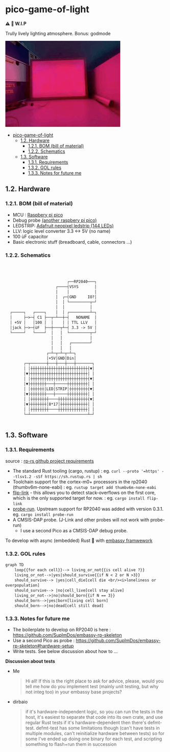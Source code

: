 # pico-game-of-light

**:warning: :construction: W.I.P**

Trully lively lighting atmosphere. Bonus: godmode

![](doc/home_gif.gif)

- [pico-game-of-light](#pico-game-of-light)
  - [1.2. Hardware](#12-hardware)
    - [1.2.1. BOM (bill of material)](#121-bom-bill-of-material)
    - [1.2.2. Schematics](#122-schematics)
  - [1.3. Software](#13-software)
    - [1.3.1. Requirements](#131-requirements)
    - [1.3.2. GOL rules](#132-gol-rules)
    - [1.3.3. Notes for future me](#133-notes-for-future-me)

## 1.2. Hardware

### 1.2.1. BOM (bill of material)

- MCU : [Raspbery pi pico](https://www.raspberrypi.com/documentation/microcontrollers/raspberry-pi-pico.html)
- Debug probe [(another raspbery pi pico)](https://github.com/rp-rs/rp2040-project-template/blob/main/debug_probes.md#raspberry-pi-pico)
- LEDSTRIP: [Adafruit neopixel ledstrip (144 LEDs)](https://www.adafruit.com/product/1138)
- LLV: logic level converter 3.3 <-> 5V (no name)
- 100 ùF capacitor
- Basic electronic stuff (breadboard, cable, connectors ...)

### 1.2.2. Schematics

```ascii



                           ┌──RP2040───┐
                      ┌────┤VSYS       │
                      │    │           │
                      │  ┌─┤GND     IO?│
                      │  │ └─────────┬─┘
                      │  │           │
  ┌─────┐   ┌────┐    │  │ ┌─────────┴─┐
  │     ├─>─┤ C1 ├──┬─┴──┼─┤   NONAME  │
  │ +5V │   │100 │  │    │ │ TTL LLV   │
  │jack ├─>─┤ùF  ├──┼───┬┴─┤ 3.3 -> 5V │
  └─────┘   └────┘  │   │  └─────────┬─┘
                    │   │            │
                    │   │   ┌────────┘
                    │   │   │
                  ┌─┴─┬─┴─┬─┴─┐
                  │+5V│GND│Din│
        ┌─┬───────┼───┼───┼───┼───────┐
        │ │┼┼┼┼┼┼┼┼┼┼┼┼┼┼┼┼┼┼┼┼┼┼┼┼┼┤▼│
        │▼├┼┼┼┼┼┼┼┼┼┼┼┼┼┼┼┼┼┼┼┼┼┼┼┼┼│ │
        │ │┼┼┼┼┼┼┼┼┼┼┼┼┼┼┼┼┼┼┼┼┼┼┼┼┼┤▼│
        │▼├┼┼┼┼┼┼┼───┼─────┼┼┼┼┼┼┼┼┼│ │
        │ │┼┼┼┼┼┼│LED│STRIP│┼┼┼┼┼┼┼┼┤▼│
        │▼├┼┼┼┼┼┼┼───┼─────┼┼┼┼┼┼┼┼┼│ │
        │ │┼┼┼┼┼┼┼┼────┼┼┼┼┼┼┼┼┼┼┼┼┼┤▼│
        │▼├┼┼┼┼┼┼┼│8*17│┼┼┼┼┼┼┼┼┼┼┼┼│ │
        │ │┼┼┼┼┼┼┼┼────┼┼┼┼┼┼┼┼┼┼┼┼┼│ │
        └─┴─────────────────────────┴─┘


```

## 1.3. Software

### 1.3.1. Requirements

source : [rp-rs github project requirements](https://github.com/rp-rs/rp2040-project-template#requirements)

- The standard Rust tooling (cargo, rustup) : eg. `curl --proto '=https' --tlsv1.2 -sSf https://sh.rustup.rs | sh`
- Toolchain support for the cortex-m0+ processors in the rp2040 (thumbv6m-none-eabi) : eg. `rustup target add thumbv6m-none-eabi`
- [flip-link](https://github.com/knurling-rs/flip-link) - this allows you to detect stack-overflows on the first core, which is the only supported target for now. : eg. `cargo install flip-link`
- [probe-run](https://github.com/knurling-rs/probe-run). Upstream support for RP2040 was added with version 0.3.1. eg. `cargo install probe-run`
- A CMSIS-DAP probe. (J-Link and other probes will not work with probe-run)
  - I use a second Pico as a CMSIS-DAP debug probe.

To develop with async (embedded) Rust :crab: with [embassy framwework](https://embassy.dev/dev/index.html)

### 1.3.2. GOL rules

```mermaid
graph TD
    loop{{for each cell}}--> living_or_not{{is cell alive ?}}
    living_or_not-->|yes|should_survive{{if N < 2 or N >3}}
    should_survive--> |yes|cell_die[cell die <br/><i>loneliness or overpopulation]
    should_survive--> |no|cell_live[cell stay alive]
    living_or_not-->|no|should_born{{if N == 3}}
    should_born-->|yes|born[living cell born]
    should_born-->|no|dead[cell still dead]
```

### 1.3.3. Notes for future me

- The boilerplate to develop on RP2040 is here : <https://github.com/SupImDos/embassy-rp-skeleton>
- Use a second Pico as probe : <https://github.com/SupImDos/embassy-rp-skeleton#hardware-setup>
- Write tests. See below discussion about how to ...

**Discussion about tests**

- Me
    >Hi all! If this is the right place to ask for advice, please, would you tell me how do you implement test (mainly unit testing, but why not integ too) in your embassy base projects?
- dirbaio
  > if it's hardware-independent logic, so you can run the tests in the host, it's easiest to separate that code into its own crate, and use regular Rust tests
  > if it's hardware-dependent then there's defmt-test.
  defmt-test has some limitations though (can't have tests in multiple modules, can't reinitialize hardware between tests) so for some I've ended up doing one binary for each test, and scripting something to flash+run them in succession

